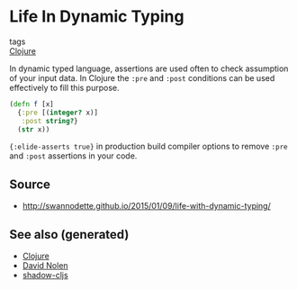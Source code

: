 # Life In Dynamic Typing

tags  
[Clojure](./id:9336fa0f-85f3-4943-b374-6ca2f01ee0f8)

In dynamic typed language, assertions are used often to check assumption
of your input data. In Clojure the `:pre` and `:post` conditions can be
used effectively to fill this purpose.

``` clojure
(defn f [x]
  {:pre [(integer? x)]
   :post string?}
  (str x))
```

`{:elide-asserts true}` in production build compiler options to remove
`:pre` and `:post` assertions in your code.

## Source

-   <http://swannodette.github.io/2015/01/09/life-with-dynamic-typing/>

## See also (generated)

-   [Clojure](./../decks/clojure.md)
-   [David Nolen](./20200430141609-david_nolen.md)
-   [shadow-cljs](./20200430154647-shadow_cljs.md)
